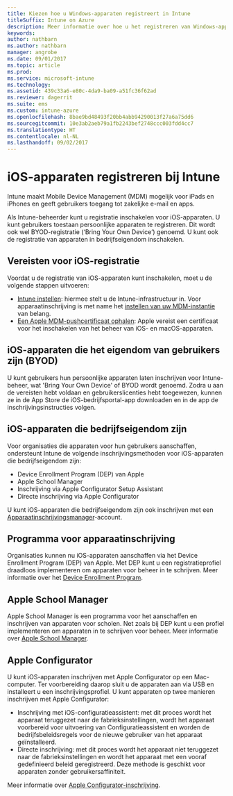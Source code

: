 ```yaml
---
title: Kiezen hoe u Windows-apparaten registreert in Intune
titleSuffix: Intune on Azure
description: Meer informatie over hoe u het registreren van Windows-apparaten in Microsoft Intune instelt."
keywords: 
author: nathbarn
ms.author: nathbarn
manager: angrobe
ms.date: 09/01/2017
ms.topic: article
ms.prod: 
ms.service: microsoft-intune
ms.technology: 
ms.assetid: 439c33a6-e80c-4da9-ba09-a51fc36f62ad
ms.reviewer: dagerrit
ms.suite: ems
ms.custom: intune-azure
ms.openlocfilehash: 8bae9bd48493f20bb4abb94290013f27a6a75dd6
ms.sourcegitcommit: 10e3ab2aeb79a1fb2243bef2748ccc003fdd4cc7
ms.translationtype: HT
ms.contentlocale: nl-NL
ms.lasthandoff: 09/02/2017
---
```

# <a name="enroll-ios-devices-in-intune"></a>iOS-apparaten registreren bij Intune

Intune maakt Mobile Device Management (MDM) mogelijk voor iPads en iPhones en geeft gebruikers toegang tot zakelijke e-mail en apps.

Als Intune-beheerder kunt u registratie inschakelen voor iOS-apparaten. U kunt gebruikers toestaan persoonlijke apparaten te registreren. Dit wordt ook wel BYOD-registratie (‘Bring Your Own Device’) genoemd. U kunt ook de registratie van apparaten in bedrijfseigendom inschakelen.

## <a name="prerequisites-for-ios-enrollment"></a>Vereisten voor iOS-registratie
Voordat u de registratie van iOS-apparaten kunt inschakelen, moet u de volgende stappen uitvoeren:
- [Intune instellen](setup-steps.md): hiermee stelt u de Intune-infrastructuur in. Voor apparaatinschrijving is met name het [instellen van uw MDM-instantie](mdm-authority-set.md) van belang.
- [Een Apple MDM-pushcertificaat ophalen](apple-mdm-push-certificate-get.md): Apple vereist een certificaat voor het inschakelen van het beheer van iOS- en macOS-apparaten.

## <a name="user-owned-ios-devices-byod"></a>iOS-apparaten die het eigendom van gebruikers zijn (BYOD)

U kunt gebruikers hun persoonlijke apparaten laten inschrijven voor Intune-beheer, wat 'Bring Your Own Device' of BYOD wordt genoemd. Zodra u aan de vereisten hebt voldaan en gebruikerslicenties hebt toegewezen, kunnen ze in de App Store de iOS-bedrijfsportal-app downloaden en in de app de inschrijvingsinstructies volgen.

## <a name="company-owned-ios-devices"></a>iOS-apparaten die bedrijfseigendom zijn
Voor organisaties die apparaten voor hun gebruikers aanschaffen, ondersteunt Intune de volgende inschrijvingsmethoden voor iOS-apparaten die bedrijfseigendom zijn:

- Device Enrollment Program (DEP) van Apple
- Apple School Manager
- Inschrijving via Apple Configurator Setup Assistant
- Directe inschrijving via Apple Configurator

U kunt iOS-apparaten die bedrijfseigendom zijn ook inschrijven met een [Apparaatinschrijvingsmanager](device-enrollment-manager-enroll.md)-account.

## <a name="device-enrollment-program"></a>Programma voor apparaatinschrijving
Organisaties kunnen nu iOS-apparaten aanschaffen via het Device Enrollment Program (DEP) van Apple. Met DEP kunt u een registratieprofiel draadloos implementeren om apparaten voor beheer in te schrijven. Meer informatie over het [Device Enrollment Program](device-enrollment-program-enroll-ios.md).

## <a name="apple-school-manager"></a>Apple School Manager
Apple School Manager is een programma voor het aanschaffen en inschrijven van apparaten voor scholen. Net zoals bij DEP kunt u een profiel implementeren om apparaten in te schrijven voor beheer. Meer informatie over [Apple School Manager](apple-school-manager-set-up-ios.md).

## <a name="apple-configurator"></a>Apple Configurator
U kunt iOS-apparaten inschrijven met Apple Configurator op een Mac-computer. Ter voorbereiding daarop sluit u de apparaten aan via USB en installeert u een inschrijvingsprofiel. U kunt apparaten op twee manieren inschrijven met Apple Configurator:
- Inschrijving met iOS-configuratieassistent: met dit proces wordt het apparaat teruggezet naar de fabrieksinstellingen, wordt het apparaat voorbereid voor uitvoering van Configuratieassistent en worden de bedrijfsbeleidsregels voor de nieuwe gebruiker van het apparaat geïnstalleerd.
- Directe inschrijving: met dit proces wordt het apparaat niet teruggezet naar de fabrieksinstellingen en wordt het apparaat met een vooraf gedefinieerd beleid geregistreerd. Deze methode is geschikt voor apparaten zonder gebruikersaffiniteit.

Meer informatie over [Apple Configurator-inschrijving](apple-configurator-setup-assistant-enroll-ios.md).
